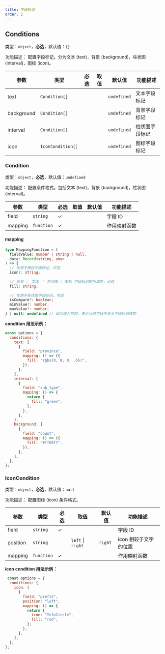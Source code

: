 ```yaml
---
title: 字段标记
order: 2
---
```


## Conditions

类型：`object`，**必选**，默认值：`{}`

<description>功能描述： 配置字段标记。分为文本 (text)，背景 (background)，柱状图 (interval)，图标 (icon)。</description>

| 参数       | 类型            | 必选 | 取值 | 默认值 | 功能描述   |
| ---------- | --------------- | ---- | ---- | ------ | ---------- |
| text       | `Condition[]`     |      |      | `undefined`   | 文本字段标记   |
| background | `Condition[]`    |      |      | `undefined`   | 背景字段标记   |
| interval   | `Condition[]`     |      |      | `undefined`   | 柱状图字段标记 |
| icon       | `IconCondition[]` |      |      | `undefined`   | 图标字段标记   |

### Condition

类型：`object`，**必选**，默认值：`undefined`

<description>功能描述： 配置条件格式。包括文本 (text)，背景 (background)，柱状图 (interval)。</description>

| 参数    | 类型     | 必选 | 取值 | 默认值 | 功能描述     |
| ------- | -------- | ---- | ---- | ------ | ------------ |
| field   | `string`   | ✓    |      |        | 字段 ID       |
| mapping | `function` | ✓    |      |        | 作用映射函数​ |

#### mapping

```typescript
type MappingFunction = (
  fieldValue: number | string | null,
  data: Record<string, any>
) => {
  // 仅用于图标字段标记，可选
  icon?: string;
  
  // 背景 ｜ 文本 ｜ 柱状图 | 图标 字段标记颜色填充，必选
  fill: string;
 
  // 仅用于柱状图字段标记，可选
  isCompare?: boolean;
  minValue?: number;
  maxValue?: number;
} | null| undefined // 返回值为空时，表示当前字段不显示字段标记样式

```

**condition 用法示例：**

```javascript
const options = {
  conditions: {
    text: [
      {
        field: "province",
        mapping: () => ({
          fill: "rgba(0, 0, 0, .65)",
        }),
      },
    ],
    interval: [
      {
        field: "sub_type",
        mapping: () => {
          return {
            fill: "green",
          };
        },
      },
    ],
    background: [
      {
        field: "count",
        mapping: () => ({
          fill: "#ff00ff",
        }),
      },
    ],
  },
};

```

### IconCondition

类型：`object`，**必选**，默认值：`null`

<description>功能描述： 配置图标 (icon) 条件格式。</description>

| 参数     | 类型     | 必选 | 取值   | 默认值  | 功能描述     |
| -------- | -------- | ---- | ------ | ------- | ------------ |
| field    | `string`   | ✓    |        |         | 字段 ID       |
| position | `string`   |      | `left` &#124; `right`   | `right` | icon 相较于文字的位置 |
| mapping  | `function` | ✓    |        |         | 作用映射函数​ |

**icon condition 用法示例：**

```javascript
 const options = {
  conditions: {
    icon: [
      {
        field: "profit",
        position: "left",
        mapping: () => {
          return {
            icon: "InfoCircle",
            fill: "red",
          };
        },
      },
    ],
  },
};

```

